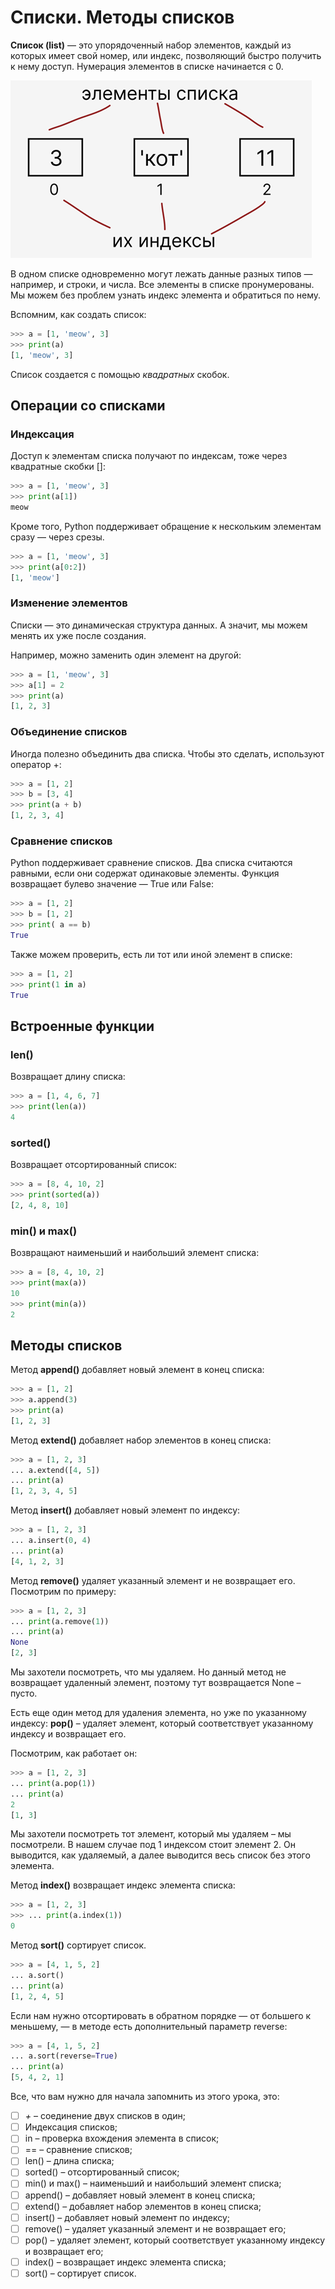 # Списки. Методы списков

**Список (list)** — это упорядоченный набор элементов, каждый из которых имеет свой номер, или индекс, позволяющий быстро получить к нему доступ. Нумерация элементов в списке начинается с 0.

![](https://github.com/AtsumiAsuna/python_course/blob/main/картинки/list.png)

В одном списке одновременно могут лежать данные разных типов — например, и строки, и числа. Все элементы в списке пронумерованы. Мы можем без проблем узнать индекс элемента и обратиться по нему.

Вспомним, как создать список:
```python
>>> a = [1, 'meow', 3]
﻿>>> print(a)
[1, 'meow', 3]
```
Список создается с помощью *квадратных* скобок.

## Операции со списками
### Индексация
Доступ к элементам списка получают по индексам, тоже через квадратные скобки []:
```python
>>> a = [1, 'meow', 3]
>>> print(a[1])
meow
```
Кроме того, Python поддерживает обращение к нескольким элементам сразу — через срезы.
```python
>>> a = [1, 'meow', 3]
﻿>>> print(a[0:2])
[1, 'meow']
```
### Изменение элементов
Списки — это динамическая структура данных. А значит, мы можем менять их уже после создания.

Например, можно заменить один элемент на другой:
```python
>>> a = [1, 'meow', 3]
﻿>>> a[1] = 2
﻿>>> print(a)
[1, 2, 3]
```
### Объединение списков
Иногда полезно объединить два списка. Чтобы это сделать, используют оператор +:
```python
>>> a = [1, 2]
﻿>>> b = [3, 4]
﻿>>> print(a + b)
[1, 2, 3, 4]
```
### Сравнение списков
Python поддерживает сравнение списков. Два списка считаются равными, если они содержат одинаковые элементы. Функция возвращает булево значение — True или False:
```python
>>> a = [1, 2]
﻿>>> b = [1, 2]
﻿>>> print( a == b)
True
```
Также можем проверить, есть ли тот или иной элемент в списке:
```python
>>> a = [1, 2]
﻿>>> print(1 in a)
True
```
## Встроенные функции
### len()
Возвращает длину списка:
```python
>>> a = [1, 4, 6, 7]
﻿>>> print(len(a))
4
```
### sorted()
Возвращает отсортированный список:
```python
>>> a = [8, 4, 10, 2]
﻿>>> print(sorted(a))
[2, 4, 8, 10]
```
### min() и max()
Возвращают наименьший и наибольший элемент списка:
```python
>>> a = [8, 4, 10, 2]
﻿>>> print(max(a))
10
>>> print(min(a))
2
```
## Методы списков
Метод **append()** добавляет новый элемент в конец списка:
```python
>>> a = [1, 2]
﻿>>> a.append(3)
﻿>>> print(a)
[1, 2, 3]
```
Метод **extend()** добавляет набор элементов в конец списка:
```python
>>> a = [1, 2, 3]
... a.extend([4, 5])
... print(a)
[1, 2, 3, 4, 5]
```
Метод **insert()** добавляет новый элемент по индексу:
```python
>>> a = [1, 2, 3]
... a.insert(0, 4)
... print(a)
[4, 1, 2, 3]
```
Метод **remove()** удаляет указанный элемент и не возвращает его. Посмотрим по примеру:
```python
>>> a = [1, 2, 3]
... print(a.remove(1))
... print(a)
None
[2, 3]
```
Мы захотели посмотреть, что мы удаляем. Но данный метод не возвращает удаленный элемент, поэтому тут возвращается None – пусто. 

Есть еще один  метод для удаления элемента, но уже по указанному индексу: **pop()** – удаляет элемент, который соответствует указанному индексу и возвращает его.

Посмотрим, как работает он:
```python
>>> a = [1, 2, 3]
... print(a.pop(1))
... print(a)
2
[1, 3]
```
Мы захотели посмотреть тот элемент, который мы удаляем – мы посмотрели. В нашем случае под 1 индексом стоит элемент 2. Он выводится, как удаляемый, а далее выводится весь список без этого элемента.

Метод **index()** возвращает индекс элемента списка:
```python
>>> a = [1, 2, 3]
>>> ... print(a.index(1))
0
```
Метод **sort()** сортирует список. 
```python
>>> a = [4, 1, 5, 2]
... a.sort()
... print(a)
[1, 2, 4, 5]
```
Если нам нужно отсортировать в обратном порядке — от большего к меньшему, — в методе есть дополнительный параметр reverse:
```python
>>> a = [4, 1, 5, 2]
... a.sort(reverse=True)
... print(a)
[5, 4, 2, 1]
```
Все, что вам нужно для начала запомнить из этого урока, это:
- [ ]	_+_ – соединение двух списков в один;
- [ ]	Индексация списков;
- [ ]	in – проверка вхождения элемента в список;
- [ ]	== – сравнение списков;
- [ ]	len() – длина списка;
- [ ]	sorted() – отсортированный список;
- [ ]	min() и max() – наименьший и наибольший элемент списка;
- [ ]	append() – добавляет новый элемент в конец списка;
- [ ]	extend() – добавляет набор элементов в конец списка;
- [ ]	insert() – добавляет новый элемент по индексу;
- [ ]	remove() – удаляет указанный элемент и не возвращает его;
- [ ]	pop() – удаляет элемент, который соответствует указанному индексу и возвращает его;
- [ ]	index() – возвращает индекс элемента списка;
- [ ]	sort() – сортирует список.
